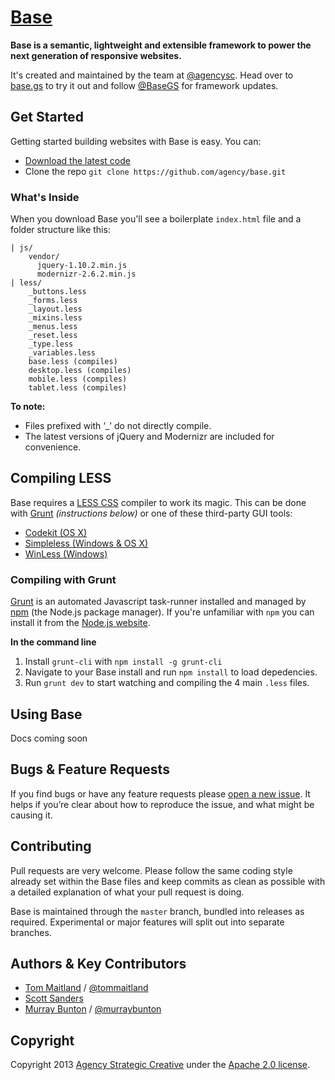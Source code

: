 [Base](http://base.gs/)
======

**Base is a semantic, lightweight and extensible framework to power the next generation of responsive websites.**

It's created and maintained by the team at [@agencysc](https://twitter.com/agencysc). Head over to [base.gs](http://base.gs) to try it out and follow [@BaseGS](https://twitter.com/basegs) for framework updates.

## Get Started

Getting started building websites with Base is easy. You can:

* [Download the latest code](https://github.com/agency/Base/archive/master.zip)
* Clone the repo `git clone https://github.com/agency/base.git`

### What's Inside

When you download Base you'll see a boilerplate `index.html` file and a folder structure like this:

```
| js/
    vendor/
      jquery-1.10.2.min.js
      modernizr-2.6.2.min.js
| less/
    _buttons.less
    _forms.less
    _layout.less
    _mixins.less
    _menus.less
    _reset.less
    _type.less
    _variables.less
    base.less (compiles)
    desktop.less (compiles)
    mobile.less (compiles)
    tablet.less (compiles)
```

**To note:**
* Files prefixed with ‘_’ do not directly compile.
* The latest versions of jQuery and Modernizr are included for convenience.

## Compiling LESS

Base requires a [LESS CSS](http://lesscss.org/) compiler to work its magic. This can be done with [Grunt](http://gruntjs.com/) *(instructions below)* or one of these third-party GUI tools:

* [Codekit (OS X)](http://incident57.com/codekit/)
* [Simpleless (Windows & OS X)](http://wearekiss.com/simpless)
* [WinLess (Windows)](http://winless.org/)

### Compiling with Grunt

[Grunt](http://gruntjs.com/) is an automated Javascript task-runner installed and managed by [npm](https://npmjs.org/) (the Node.js package manager). If you're unfamiliar with `npm` you can install it from the [Node.js website](http://nodejs.org/download/).

**In the command line**

1. Install `grunt-cli` with `npm install -g grunt-cli`
2. Navigate to your Base install and run `npm install` to load depedencies.
3. Run `grunt dev` to start watching and compiling the 4 main `.less` files.

## Using Base

Docs coming soon

## Bugs & Feature Requests

If you find bugs or have any feature requests please [open a new issue](https://github.com/agency/base/issues). It helps if you’re clear about how to reproduce the issue, and what might be causing it.

## Contributing

Pull requests are very welcome. Please follow the same coding style already set within the Base files and keep commits as clean as possible with a detailed explanation of what your pull request is doing.

Base is maintained through the `master` branch, bundled into releases as required. Experimental or major features will split out into separate branches.

## Authors & Key Contributors

* [Tom Maitland](http://tommaitland.net) / [@tommaitland](https://twitter.com/tommaitland)
* [Scott Sanders](https://twitter.com/scottsanders)
* [Murray Bunton](http://murraybunton.com/) / [@murraybunton](https://twitter.com/murraybunton)

## Copyright

Copyright 2013 [Agency Strategic Creative](http://agency.sc/) under the [Apache 2.0 license](https://github.com/agency/base/blob/master/LICENSE).